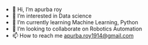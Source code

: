 - 👋 Hi, I’m apurba roy
- 👀 I’m interested in Data science
- 🌱 I’m currently learning Machine Learning, Python
- 💞️ I’m looking to collaborate on Robotics Automation
- 📫 How to reach me <apurba.roy1914@gmail.com>
